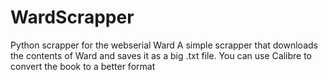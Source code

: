 # WardScrapper
Python scrapper for the webserial Ward
A simple scrapper that downloads  the contents of Ward and saves it as a big .txt file.
You can use Calibre to convert the book to a better format
